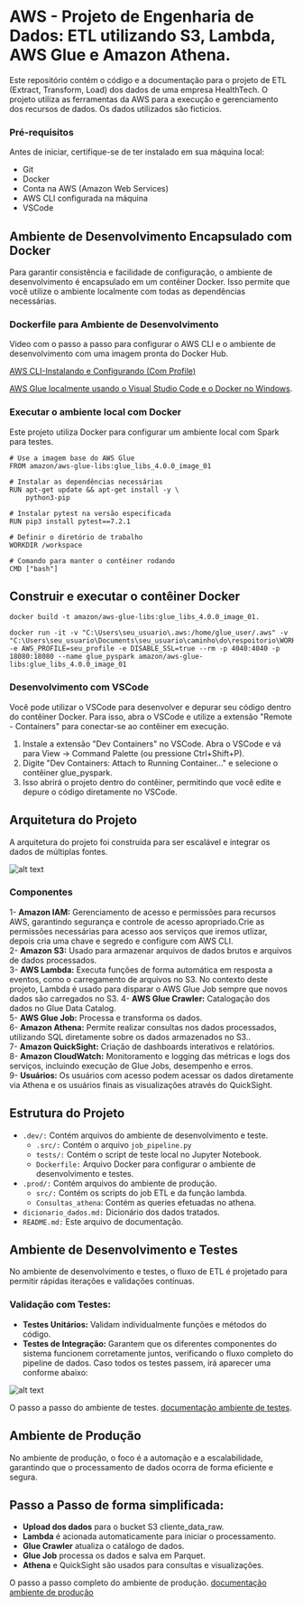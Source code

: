 # AWS - Projeto de Engenharia de Dados: ETL utilizando S3, Lambda, AWS Glue e Amazon Athena.

Este repositório contém o código e a documentação para o projeto de ETL (Extract, Transform, Load) dos dados de uma empresa HealthTech. O projeto utiliza as ferramentas da AWS para a execução e gerenciamento dos recursos de dados. Os dados utilizados são ficticios.

### Pré-requisitos

Antes de iniciar, certifique-se de ter instalado em sua máquina local:

* Git
* Docker
* Conta na AWS (Amazon Web Services)
* AWS CLI configurada na máquina 
* VSCode

## Ambiente de Desenvolvimento Encapsulado com Docker

Para garantir consistência e facilidade de configuração, o ambiente de desenvolvimento é encapsulado em um contêiner Docker. Isso permite que você utilize o ambiente localmente com todas as dependências necessárias.

### Dockerfile para Ambiente de Desenvolvimento
Video com o passo a passo para configurar o AWS CLI e o ambiente de desenvolvimento com uma imagem pronta do Docker Hub.

[AWS CLI-Instalando e Configurando (Com Profile)](https://www.youtube.com/watch?v=4irgsIK01rQ)

[AWS Glue localmente usando o Visual Studio Code e o Docker no Windows](https://www.youtube.com/watch?v=__j-SyopVBs&t=26s).


### Executar o ambiente local com Docker
Este projeto utiliza Docker para configurar um ambiente local com Spark para testes.

```
# Use a imagem base do AWS Glue
FROM amazon/aws-glue-libs:glue_libs_4.0.0_image_01

# Instalar as dependências necessárias
RUN apt-get update && apt-get install -y \
    python3-pip

# Instalar pytest na versão especificada
RUN pip3 install pytest==7.2.1

# Definir o diretório de trabalho
WORKDIR /workspace

# Comando para manter o contêiner rodando
CMD ["bash"]
```

## Construir e executar o contêiner Docker

```
docker build -t amazon/aws-glue-libs:glue_libs_4.0.0_image_01.

docker run -it -v "C:\Users\seu_usuario\.aws:/home/glue_user/.aws" -v "C:\Users\seu_usuario\Documents\seu_usuario\caminho\do\respoitorio\WORKSPACE_LOCATION:/home/glue_user/workspace" -e AWS_PROFILE=seu_profile -e DISABLE_SSL=true --rm -p 4040:4040 -p 18080:18080 --name glue_pyspark amazon/aws-glue-libs:glue_libs_4.0.0_image_01
```

### Desenvolvimento com VSCode
Você pode utilizar o VSCode para desenvolver e depurar seu código dentro do contêiner Docker. Para isso, abra o VSCode e utilize a extensão "Remote - Containers" para conectar-se ao contêiner em execução.

1. Instale a extensão "Dev Containers" no VSCode.
Abra o VSCode e vá para View -> Command Palette (ou pressione Ctrl+Shift+P).
2. Digite "Dev Containers: Attach to Running Container..." e selecione o contêiner glue_pyspark.
3. Isso abrirá o projeto dentro do contêiner, permitindo que você edite e depure o código diretamente no VSCode.

## Arquitetura do Projeto
A arquitetura do projeto foi construída para ser escalável e integrar os dados de múltiplas fontes.

![alt text](https://github.com/thuanyvermelho/projeto_aws_etl_glue/blob/ambiente_prod/prod/imagens/draioaws02.drawio.png)

### Componentes
1-  **Amazon IAM:** Gerenciamento de acesso e permissões para recursos AWS, garantindo segurança e controle de acesso apropriado.Crie as permissões necessárias para acesso aos serviços que iremos utlizar, depois cria uma chave e segredo e configure com AWS CLI.<br>
2-  **Amazon S3:** Usado para armazenar arquivos de dados brutos e arquivos de dados processados.<br>
3- **AWS Lambda:** Executa funções de forma automática em resposta a eventos, como o carregamento de arquivos no S3. No contexto deste projeto, Lambda é usado para disparar o AWS Glue Job sempre que novos dados são carregados no S3.
4-  **AWS Glue Crawler:** Catalogação dos dados no Glue Data Catalog.<br>
5-  **AWS Glue Job:** Processa e transforma os dados.<br>
6-  **Amazon Athena:** Permite realizar consultas nos dados processados, utilizando SQL diretamente sobre os dados armazenados no S3..<br>
7-  **Amazon QuickSight:** Criação de dashboards interativos e relatórios.<br>
8-  **Amazon CloudWatch:** Monitoramento e logging das métricas e logs dos serviços, incluindo execução de Glue Jobs, desempenho e erros.<br>
9- **Usuários:** Os usuários com acesso podem acessar os dados diretamente via Athena e os usuários finais as visualizações através do QuickSight.

## Estrutura do Projeto 

- `.dev/:` Contém arquivos do ambiente de desenvolvimento e teste.
    - `.src/:` Contém o arquivo `job_pipeline.py`
    - `tests/:` Contém o script de teste local no Jupyter Notebook.
    - `Dockerfile:` Arquivo Docker para configurar o ambiente de desenvolvimento e testes.
- `.prod/:` Contém arquivos do ambiente de produção.
    - `src/:` Contém os scripts do job ETL e da função lambda.
    - `Consultas_athena`: Contém as queries efetuadas no athena.
 - `dicionario_dados.md:` Dicionário dos dados tratados.
 - `README.md:` Este arquivo de documentação.

## Ambiente de Desenvolvimento e Testes
No ambiente de desenvolvimento e testes, o fluxo de ETL é projetado para permitir rápidas iterações e validações contínuas. 

### Validação com Testes:

* **Testes Unitários:** Validam individualmente funções e métodos do código.
* **Testes de Integração:** Garantem que os diferentes componentes do sistema funcionem corretamente juntos, verificando o fluxo completo do pipeline de dados.
Caso todos os testes passem, irá aparecer uma conforme abaixo:

![alt text](https://github.com/thuanyvermelho/projeto_aws_etl_glue/blob/ambiente_dev/dev/imagens/testes.png)

O passo a passo do ambiente de testes. [documentação ambiente de testes](https://github.com/thuanyvermelho/projeto_aws_etl_glue/tree/ambiente_dev).

## Ambiente de Produção
No ambiente de produção, o foco é a automação e a escalabilidade, garantindo que o processamento de dados ocorra de forma eficiente e segura.

## Passo a Passo de forma simplificada:
- **Upload dos dados** para o bucket S3 cliente_data_raw.
- **Lambda** é acionada automaticamente para iniciar o processamento.
- **Glue Crawler** atualiza o catálogo de dados.
- **Glue Job** processa os dados e salva em Parquet.
- **Athena** e QuickSight são usados para consultas e visualizações.

O passo a passo completo do ambiente de produção. [documentação ambiente de produção](https://github.com/thuanyvermelho/projeto_aws_etl_glue/tree/ambiente_prod)
